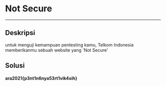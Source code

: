 # Not Secure
---
## Deskripsi
untuk menguji kemampuan pentesting kamu, Telkom Indonesia memberikanmu sebuah website yang 'Not Secure'
## Solusi

#### ara2021{p3nt1n6nya53rt1vik4sih}
